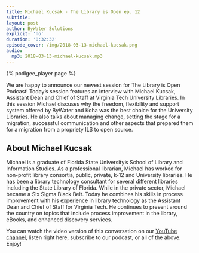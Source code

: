 ```yaml
---
title: Michael Kucsak - The Library is Open ep. 12
subtitle:
layout: post
author: ByWater Solutions
explicit: 'no'
duration: '0:32:32'
episode_cover: /img/2018-03-13-michael-kucsak.png
audio:
  mp3: 2018-03-13-michael-kucsak.mp3
---
```


{% podigee_player page %}

We are happy to announce our newest session for The Library is Open Podcast! Today’s session features an interview with Michael Kucsak, Assistant Dean and Chief of Staff at Virginia Tech University Libraries. In this session Michael discuses why the freedom, flexibility and support system offered by ByWater and Koha was the best choice for the University Libraries. He also talks about managing change, setting the stage for a migration, successful communication and other aspects that prepared them for a migration from a propriety ILS to open source.

## About Michael Kucsak

Michael is a graduate of Florida State University’s School of Library and Information Studies. As a professional librarian, Michael has worked for non-profit library consortia, public, private, k-12 and University libraries. He has been a library technology consultant for several different libraries including the State Library of Florida. While in the private sector, Michael became a Six Sigma Black Belt. Today he combines his skills in process improvement with his experience in library technology as the Assistant Dean and Chief of Staff for Virginia Tech. He continues to present around the country on topics that include process improvement in the library, eBooks, and enhanced discovery services.

You can watch the video version of this conversation on our [YouTube channel](https://www.youtube.com/playlist?list=PLV_OXyJ1D3Bi8zmgDWnaDz2d35FkC6j-v), listen right here, subscribe to our podcast, or all of the above. Enjoy!
